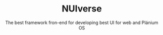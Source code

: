 <h1 align="center">NUIverse</h1>
<p align="center">The best framework fron-end for developing best UI for web and Plánium OS</p>
